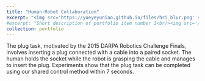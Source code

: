 ```yaml
---
title: "Human-Robot Collaboration"
excerpt: "<img src='https://yueyeyuniao.github.io/files/hri_blur.png' style='max-width: 100%; height: auto; display: block; margin: 0 auto;'><br/><br/>The plug task, motivated by the 2015 DARPA Robotics Challenge Finals, involves inserting a plug connected with a cable into a paired socket. The human holds the socket while the robot is grasping the cable and manages to insert the plug. Experiments show that the plug task can be completed using our shared control method within 7 seconds.<br/><br/><video style='max-width: 100%; height: auto; display: block; margin: 0 auto;' controls><source src='https://yueyeyuniao.github.io/files/Human-Robot_Collaboration.mp4' type='video/mp4'> Your browser does not support the video tag.</video><br/><br/>[[publication](https://ieeexplore.ieee.org/abstract/document/9492826)][[code](https://github.com/yueyeyuniao/Human_Robot_Plug_Task)]"
#excerpt: "Short description of portfolio item number 1<br/><img src='/images/500x300.png'>"
collection: portfolio
---
```


The plug task, motivated by the 2015 DARPA Robotics Challenge Finals, involves inserting a plug connected with a cable into a paired socket. The human holds the socket while the robot is grasping the cable and manages to insert the plug. Experiments show that the plug task can be completed using our shared control method within 7 seconds.
